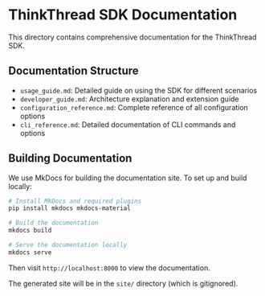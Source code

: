 # ThinkThread SDK Documentation

This directory contains comprehensive documentation for the ThinkThread SDK.

## Documentation Structure

- `usage_guide.md`: Detailed guide on using the SDK for different scenarios
- `developer_guide.md`: Architecture explanation and extension guide
- `configuration_reference.md`: Complete reference of all configuration options
- `cli_reference.md`: Detailed documentation of CLI commands and options

## Building Documentation

We use MkDocs for building the documentation site. To set up and build locally:

```bash
# Install MkDocs and required plugins
pip install mkdocs mkdocs-material

# Build the documentation
mkdocs build

# Serve the documentation locally
mkdocs serve
```

Then visit `http://localhost:8000` to view the documentation.

The generated site will be in the `site/` directory (which is gitignored).
